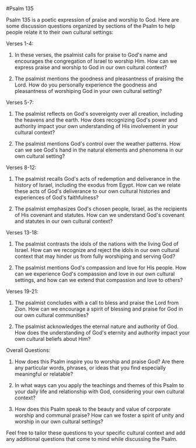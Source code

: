 #Psalm 135

Psalm 135 is a poetic expression of praise and worship to God. Here are some discussion questions organized by sections of the Psalm to help people relate it to their own cultural settings:

Verses 1-4:

1. In these verses, the psalmist calls for praise to God's name and encourages the congregation of Israel to worship Him. How can we express praise and worship to God in our own cultural context?

2. The psalmist mentions the goodness and pleasantness of praising the Lord. How do you personally experience the goodness and pleasantness of worshiping God in your own cultural setting?

Verses 5-7:

1. The psalmist reflects on God's sovereignty over all creation, including the heavens and the earth. How does recognizing God's power and authority impact your own understanding of His involvement in your cultural context?

2. The psalmist mentions God's control over the weather patterns. How can we see God's hand in the natural elements and phenomena in our own cultural setting?

Verses 8-12:

1. The psalmist recalls God's acts of redemption and deliverance in the history of Israel, including the exodus from Egypt. How can we relate these acts of God's deliverance to our own cultural histories and experiences of God's faithfulness?

2. The psalmist emphasizes God's chosen people, Israel, as the recipients of His covenant and statutes. How can we understand God's covenant and statutes in our own cultural context?

Verses 13-18:

1. The psalmist contrasts the idols of the nations with the living God of Israel. How can we recognize and reject the idols in our own cultural context that may hinder us from fully worshiping and serving God?

2. The psalmist mentions God's compassion and love for His people. How can we experience God's compassion and love in our own cultural settings, and how can we extend that compassion and love to others?

Verses 19-21:

1. The psalmist concludes with a call to bless and praise the Lord from Zion. How can we encourage a spirit of blessing and praise for God in our own cultural communities?

2. The psalmist acknowledges the eternal nature and authority of God. How does the understanding of God's eternity and authority impact your own cultural beliefs about Him?

Overall Questions:

1. How does this Psalm inspire you to worship and praise God? Are there any particular words, phrases, or ideas that you find especially meaningful or relatable?

2. In what ways can you apply the teachings and themes of this Psalm to your daily life and relationship with God, considering your own cultural context?

3. How does this Psalm speak to the beauty and value of corporate worship and communal praise? How can we foster a spirit of unity and worship in our own cultural settings?

Feel free to tailor these questions to your specific cultural context and add any additional questions that come to mind while discussing the Psalm.